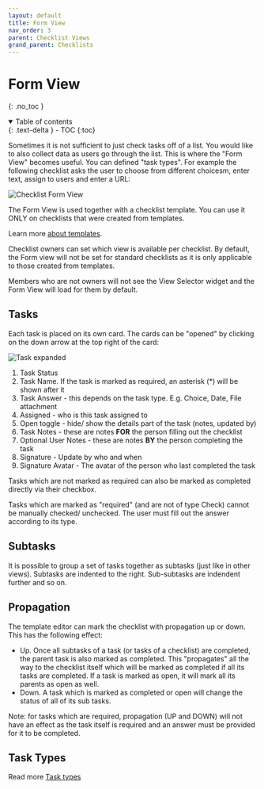 ```yaml
---
layout: default
title: Form View
nav_order: 3
parent: Checklist Views
grand_parent: Checklists
---
```

# Form View
{: .no_toc }


<details open markdown="block">
  <summary>
    Table of contents
  </summary>
  {: .text-delta }
- TOC
{:toc}
</details>

Sometimes it is not sufficient to just check tasks off of a list. You would like to also collect data as users go through the list. This is where the "Form View" becomes useful. You can defined "task types". For example the following checklist asks the user to choose from different choicesm, enter text, assign to users and enter a URL:

![Checklist Form View](/assets/images/checklists/checklist-form-view.png)

The Form View is used together with a checklist template. You can use it ONLY on checklists that were created from templates. 

Learn more [about templates](/templates).

Checklist owners can set which view is available per checklist. By default, the Form view will not be set for standard checklists as it is only applicable to those created from templates. 

Members who are not owners will not see the View Selector widget and the Form View will load for them by default.

## Tasks
Each task is placed on its own card. The cards can be "opened" by clicking on the down arrow at the top right of the card:

![Task expanded](/assets/images/checklists/checklist-form-view-card-open.png)

1. Task Status
2. Task Name. If the task is marked as required, an asterisk (*) will be shown after it
3. Task Answer - this depends on the task type. E.g. Choice, Date, File attachment
4. Assigned - who is this task assigned to
5. Open toggle - hide/ show the details part of the task (notes, updated by)
6. Task Notes - these are notes **FOR** the person filling out the checklist
7. Optional User Notes - these are notes **BY** the person completing the task
8. Signature - Update by who and when
9. Signature Avatar - The avatar of the person who last completed the task

Tasks which are not marked as required can also be marked as completed directly via their checkbox.

Tasks which are marked as "required" (and are not of type Check) cannot be manually checked/ unchecked. The user must fill out the answer according to its type.

## Subtasks
It is possible to group a set of tasks together as subtasks (just like in other views). Subtasks are indented to the right. Sub-subtasks are indendent further and so on.

## Propagation
The template editor can mark the checklist with propagation up or down. This has the following effect:
* Up. Once all subtasks of a task (or tasks of a checklist) are completed, the parent task is also marked as completed. This "propagates" all the way to the checklist itself which will be marked as completed if all its tasks are completed. If a task is marked as open, it will mark all its parents as open as well.
* Down. A task which is marked as completed or open will change the status of all of its sub tasks.

Note: for tasks which are required, propagation (UP and DOWN) will not have an effect as the task itself is required and an answer must be provided for it to be completed.

## Task Types

Read more [Task types](/checklists/task-types/)